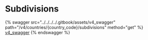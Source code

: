 # Subdivisions

{% swagger src="../../../../.gitbook/assets/v4_swagger" path="/v4/countries/{country_code}/subdivisions" method="get" %}
[v4_swagger](../../../../.gitbook/assets/v4_swagger)
{% endswagger %}
